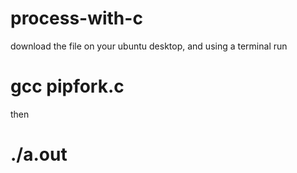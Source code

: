 # process-with-c

download the file on your ubuntu desktop, and using  a terminal run

# gcc pipfork.c

then

# ./a.out

